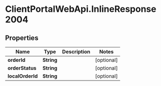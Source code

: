 # ClientPortalWebApi.InlineResponse2004

## Properties
Name | Type | Description | Notes
------------ | ------------- | ------------- | -------------
**orderId** | **String** |  | [optional] 
**orderStatus** | **String** |  | [optional] 
**localOrderId** | **String** |  | [optional] 


